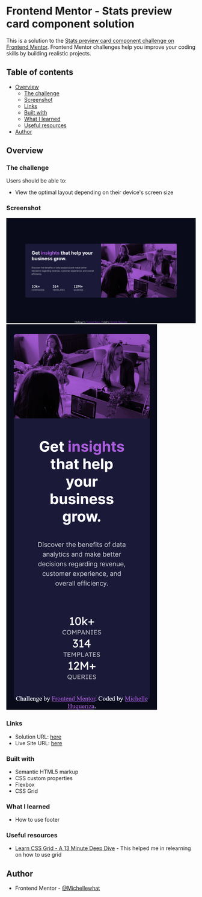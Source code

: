 # Frontend Mentor - Stats preview card component solution

This is a solution to the [Stats preview card component challenge on Frontend Mentor](https://www.frontendmentor.io/challenges/stats-preview-card-component-8JqbgoU62). Frontend Mentor challenges help you improve your coding skills by building realistic projects. 

## Table of contents

- [Overview](#overview)
  - [The challenge](#the-challenge)
  - [Screenshot](#screenshot)
  - [Links](#links)
  - [Built with](#built-with)
  - [What I learned](#what-i-learned)
  - [Useful resources](#useful-resources)
- [Author](#author)

## Overview

### The challenge

Users should be able to:

- View the optimal layout depending on their device's screen size

### Screenshot

![desktop screenshot](./design/screenshot-desktop-design.png)
![mobile screenshot](./design/screenshot-mobile-design.png)

### Links

- Solution URL: [here]([https://your-solution-url.com](https://github.com/Michellewhat/Frontend-Mentor-Projects/tree/main/stats-preview-card-main))
- Live Site URL: [here](https://michellewhat.github.io/stats-preview-card-main/)


### Built with

- Semantic HTML5 markup
- CSS custom properties
- Flexbox
- CSS Grid

### What I learned

- How to use footer

### Useful resources

- [Learn CSS Grid - A 13 Minute Deep Dive](https://youtu.be/EiNiSFIPIQE?si=7p8v0QYajQ2TNO_U) - This helped me in relearning on how to use grid

## Author

- Frontend Mentor - [@Michellewhat](https://www.frontendmentor.io/profile/Michellewhat)
